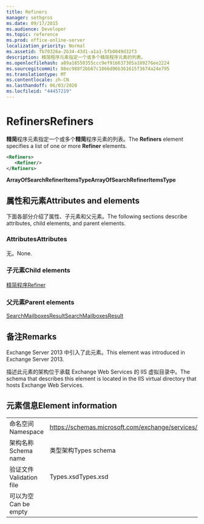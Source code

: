 ```yaml
---
title: Refiners
manager: sethgros
ms.date: 09/17/2015
ms.audience: Developer
ms.topic: reference
ms.prod: office-online-server
localization_priority: Normal
ms.assetid: fb70326a-2b34-43d1-a1a1-5fb0049d32f3
description: 精简程序元素指定一个或多个精简程序元素的列表。
ms.openlocfilehash: a89a18550355ccc9ef916637305a189276ee2224
ms.sourcegitcommit: 88ec988f2bb67c1866d06b361615f3674a24e795
ms.translationtype: MT
ms.contentlocale: zh-CN
ms.lasthandoff: 06/03/2020
ms.locfileid: "44457219"
---
```

# <a name="refiners"></a><span data-ttu-id="0d9b1-103">Refiners</span><span class="sxs-lookup"><span data-stu-id="0d9b1-103">Refiners</span></span>

<span data-ttu-id="0d9b1-104">**精简**程序元素指定一个或多个**精简**程序元素的列表。</span><span class="sxs-lookup"><span data-stu-id="0d9b1-104">The **Refiners** element specifies a list of one or more **Refiner** elements.</span></span> 
  
```XML
<Refiners>
   <Refiner/>
</Refiners>
```

 <span data-ttu-id="0d9b1-105">**ArrayOfSearchRefinerItemsType**</span><span class="sxs-lookup"><span data-stu-id="0d9b1-105">**ArrayOfSearchRefinerItemsType**</span></span>
## <a name="attributes-and-elements"></a><span data-ttu-id="0d9b1-106">属性和元素</span><span class="sxs-lookup"><span data-stu-id="0d9b1-106">Attributes and elements</span></span>

<span data-ttu-id="0d9b1-107">下面各部分介绍了属性、子元素和父元素。</span><span class="sxs-lookup"><span data-stu-id="0d9b1-107">The following sections describe attributes, child elements, and parent elements.</span></span>
  
### <a name="attributes"></a><span data-ttu-id="0d9b1-108">Attributes</span><span class="sxs-lookup"><span data-stu-id="0d9b1-108">Attributes</span></span>

<span data-ttu-id="0d9b1-109">无。</span><span class="sxs-lookup"><span data-stu-id="0d9b1-109">None.</span></span>
  
### <a name="child-elements"></a><span data-ttu-id="0d9b1-110">子元素</span><span class="sxs-lookup"><span data-stu-id="0d9b1-110">Child elements</span></span>

[<span data-ttu-id="0d9b1-111">精简程序</span><span class="sxs-lookup"><span data-stu-id="0d9b1-111">Refiner</span></span>](refiner.md)
  
### <a name="parent-elements"></a><span data-ttu-id="0d9b1-112">父元素</span><span class="sxs-lookup"><span data-stu-id="0d9b1-112">Parent elements</span></span>

[<span data-ttu-id="0d9b1-113">SearchMailboxesResult</span><span class="sxs-lookup"><span data-stu-id="0d9b1-113">SearchMailboxesResult</span></span>](searchmailboxesresult.md)
  
## <a name="remarks"></a><span data-ttu-id="0d9b1-114">备注</span><span class="sxs-lookup"><span data-stu-id="0d9b1-114">Remarks</span></span>

<span data-ttu-id="0d9b1-115">Exchange Server 2013 中引入了此元素。</span><span class="sxs-lookup"><span data-stu-id="0d9b1-115">This element was introduced in Exchange Server 2013.</span></span>
  
<span data-ttu-id="0d9b1-116">描述此元素的架构位于承载 Exchange Web Services 的 IIS 虚拟目录中。</span><span class="sxs-lookup"><span data-stu-id="0d9b1-116">The schema that describes this element is located in the IIS virtual directory that hosts Exchange Web Services.</span></span>
  
## <a name="element-information"></a><span data-ttu-id="0d9b1-117">元素信息</span><span class="sxs-lookup"><span data-stu-id="0d9b1-117">Element information</span></span>

|||
|:-----|:-----|
|<span data-ttu-id="0d9b1-118">命名空间</span><span class="sxs-lookup"><span data-stu-id="0d9b1-118">Namespace</span></span>  <br/> |https://schemas.microsoft.com/exchange/services/2006/types  <br/> |
|<span data-ttu-id="0d9b1-119">架构名称</span><span class="sxs-lookup"><span data-stu-id="0d9b1-119">Schema name</span></span>  <br/> |<span data-ttu-id="0d9b1-120">类型架构</span><span class="sxs-lookup"><span data-stu-id="0d9b1-120">Types schema</span></span>  <br/> |
|<span data-ttu-id="0d9b1-121">验证文件</span><span class="sxs-lookup"><span data-stu-id="0d9b1-121">Validation file</span></span>  <br/> |<span data-ttu-id="0d9b1-122">Types.xsd</span><span class="sxs-lookup"><span data-stu-id="0d9b1-122">Types.xsd</span></span>  <br/> |
|<span data-ttu-id="0d9b1-123">可以为空</span><span class="sxs-lookup"><span data-stu-id="0d9b1-123">Can be empty</span></span>  <br/> ||
   

